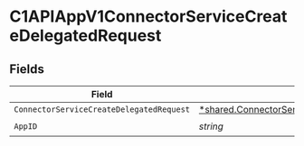 # C1APIAppV1ConnectorServiceCreateDelegatedRequest


## Fields

| Field                                                                                                                  | Type                                                                                                                   | Required                                                                                                               | Description                                                                                                            |
| ---------------------------------------------------------------------------------------------------------------------- | ---------------------------------------------------------------------------------------------------------------------- | ---------------------------------------------------------------------------------------------------------------------- | ---------------------------------------------------------------------------------------------------------------------- |
| `ConnectorServiceCreateDelegatedRequest`                                                                               | [*shared.ConnectorServiceCreateDelegatedRequest](../../../pkg/models/shared/connectorservicecreatedelegatedrequest.md) | :heavy_minus_sign:                                                                                                     | N/A                                                                                                                    |
| `AppID`                                                                                                                | *string*                                                                                                               | :heavy_check_mark:                                                                                                     | N/A                                                                                                                    |